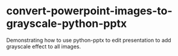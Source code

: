 # convert-powerpoint-images-to-grayscale-python-pptx
Demonstrating how to use python-pptx to edit presentation to add grayscale effect to all images.
